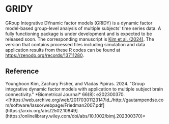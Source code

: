 # GRIDY

GRoup Integrative DYnamic factor models (GRIDY) is a dynamic factor model-based group-level analysis of multiple subjects' time series data. A fully functioning package is under development and is expected to be released soon. The corresponding manuscript is [Kim et al. (2024)](https://arxiv.org/abs/2307.15330). The version that contains processed files including simulation and data application results from these R codes can be found at https://zenodo.org/records/13711280.

## Reference
<div id="ref-scbm" class="references">
Younghoon Kim, Zachary Fisher, and Vladas Pipiras. 2024. "Group integrative dynamic factor models with application to multiple subject brain connectivity." *Biometrical Journal* 66(8): e202300370.
<[https://web.archive.org/web/20170301123147id_/http://gautampendse.com/software/lasso/webpage/Friedman2007.pdf](https://arxiv.org/abs/2502.10849](https://onlinelibrary.wiley.com/doi/abs/10.1002/bimj.202300370)>
